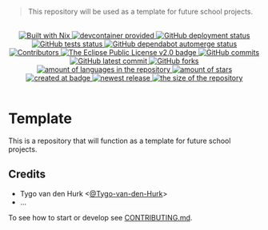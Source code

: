 > This repository will be used as a template for future school projects.

<br>
<div align="center">
    <a href="https://nixos.org">
        <img src="https://img.shields.io/badge/Built_With-Nix-5277C3.svg?style=flat&logo=nixos&labelColor=73C3D5" alt="Built with Nix"/>
    </a>
    <a href="https://containers.dev/">
        <img src="https://img.shields.io/badge/devcontainer-provided-green?style=flat" alt="devcontainer provided"/>
    </a>
    <!--~ Repository CI/CD ~-->
    <a href="https://github.com/school-Tygo-van-den-Hurk/template/actions/workflows/deploy-github-pages.yml">
        <img src="https://github.com/school-Tygo-van-den-Hurk/template/workflows/Deploy%20GitHub%20Pages/badge.svg?style=flat" alt="GitHub deployment status" />
    </a>
    <a href="https://github.com/school-Tygo-van-den-Hurk/template/actions/workflows/nix-flake-check.yml">
        <img src="https://github.com/school-Tygo-van-den-Hurk/template/workflows/Nix%20Flake%20Checks/badge.svg?style=flat" alt="GitHub tests status" />
    </a>
    <a href="https://github.com/school-Tygo-van-den-Hurk/template/actions/workflows/automerge-dependabot.yml">
        <img src="https://github.com/school-Tygo-van-den-Hurk/template/workflows/Automerge%20Dependabot/badge.svg?style=flat" alt="GitHub dependabot automerge status" />
    </a>
    <!--~ Repository Statistics ~-->
    <a href="https://github.com/school-Tygo-van-den-Hurk/template/graphs/contributors">
        <img src="https://img.shields.io/github/contributors/school-Tygo-van-den-Hurk/template?style=flat" alt="Contributors"/>
    </a>
    <a href="https://github.com/school-Tygo-van-den-Hurk/template/blob/main/LICENSE">
        <img src="https://img.shields.io/github/license/school-Tygo-van-den-Hurk/template?style=flat" alt="The Eclipse Public License v2.0 badge" />
    </a>
    <a href="https://github.com/school-Tygo-van-den-Hurk/template/commit">
        <img src="https://badgen.net/github/commits/school-Tygo-van-den-Hurk/template?style=flat" alt="GitHub commits" />
    </a>
     <a href="https://github.com/school-Tygo-van-den-Hurk/template/commit">
        <img src="https://badgen.net/github/last-commit/school-Tygo-van-den-Hurk/template?style=flat" alt="GitHub latest commit" />
    </a>
    <a href="https://github.com/school-Tygo-van-den-Hurk/template/network/">
        <img src="https://badgen.net/github/forks/school-Tygo-van-den-Hurk/template?style=flat" alt="GitHub forks" />
    </a>
    <a href="https://github.com/school-Tygo-van-den-Hurk/template/">
        <img src="https://img.shields.io/github/languages/count/school-Tygo-van-den-Hurk/template?style=flat" alt="amount of languages in the repository" />
    </a>   
    <a href="https://github.com/school-Tygo-van-den-Hurk/template/stargazers">
        <img src="https://img.shields.io/github/stars/school-Tygo-van-den-Hurk/template?style=flat" alt="amount of stars" />
    </a>
    <!--~ Repository Updates ~-->
    <a href="https://github.com/school-Tygo-van-den-Hurk/template/pulse">
        <img src="https://img.shields.io/github/created-at/school-Tygo-van-den-Hurk/template?style=flat" alt="created at badge" />
    </a>
    <a href="https://github.com/school-Tygo-van-den-Hurk/template/release">
        <img src="https://img.shields.io/github/release/school-Tygo-van-den-Hurk/template?style=flat&display_name=release" alt="newest release" />
    </a>
    <a href="https://github.com/school-Tygo-van-den-Hurk/template/">
        <img src="https://img.shields.io/github/repo-size/school-Tygo-van-den-Hurk/template?style=flat" alt="the size of the repository" />
    </a>   
</div>
<br>

# Template

This is a repository that will function as a template for future school projects. 

## Credits
- Tygo van den Hurk <[@Tygo-van-den-Hurk](https://redirects.tygo.van.den.hurk.dev/github/personal/)>
- ...

To see how to start or develop see [CONTRIBUTING.md](./CONTRIBUTING.md).
